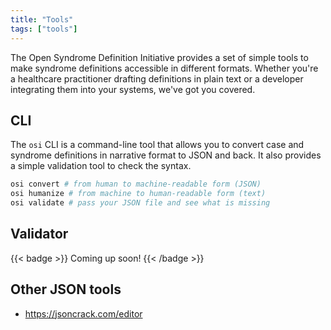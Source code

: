 ```yaml
---
title: "Tools"
tags: ["tools"]
---
```


The Open Syndrome Definition Initiative provides a set of simple tools to make syndrome definitions
accessible in different formats. Whether you're a healthcare practitioner drafting definitions in
plain text or a developer integrating them into your systems, we've got you covered.

## CLI

The `osi` CLI is a command-line tool that allows you to convert case and syndrome definitions in
narrative format to JSON and back. It also provides a simple validation tool to check the syntax.

```bash
osi convert # from human to machine-readable form (JSON)
osi humanize # from machine to human-readable form (text)
osi validate # pass your JSON file and see what is missing
```

## Validator

{{< badge >}}
Coming up soon!
{{< /badge >}}

## Other JSON tools

* https://jsoncrack.com/editor
